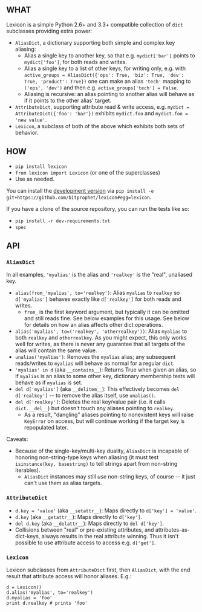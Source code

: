 ## WHAT

Lexicon is a simple Python 2.6+ and 3.3+ compatible collection of `dict`
subclasses providing extra power:

* `AliasDict`, a dictionary supporting both simple and complex key aliasing:
    * Alias a single key to another key, so that e.g. `mydict['bar']` points to
    `mydict['foo']`, for both reads and writes.
    * Alias a single key to a list of other keys, for writing only, e.g. with
    `active_groups = AliasDict({'ops': True, 'biz': True, 'dev': True,
    'product': True})` one can make an alias `'tech'` mapping to `('ops',
    'dev')` and then e.g. `active_groups['tech'] = False`.
    * Aliasing is recursive: an alias pointing to another alias will behave as
    if it points to the other alias' target.
* `AttributeDict`, supporting attribute read & write access, e.g.
  `mydict = AttributeDict({'foo': 'bar'})` exhibits `mydict.foo` and
  `mydict.foo = 'new value'`.
* `Lexicon`, a subclass of both of the above which exhibits both sets of
  behavior.

## HOW

* `pip install lexicon`
* `from lexicon import Lexicon` (or one of the superclasses)
* Use as needed.

You can install the [development
version](https://github.com/bitprophet/lexicon/tarball/master#egg=lexicon-dev)
via `pip install -e git+https://github.com/bitprophet/lexicon#egg=lexicon`.

If you have a clone of the source repository, you can run the tests like so:

* `pip install -r dev-requirements.txt`
* `spec`

## API

### `AliasDict`

In all examples, `'myalias'` is the alias and `'realkey'` is the "real",
unaliased key.

* `alias(from_'myalias', to='realkey')`: Alias `myalias` to `realkey` so
  `d['myalias']` behaves exactly like `d['realkey']` for both reads and writes.
    * `from_` is the first keyword argument, but typically it can be omitted
    and still reads fine. See below examples for this usage.
  See below for details on how an alias affects other dict operations.
* `alias('myalias', to=('realkey', 'otherrealkey'))`: Alias `myalias` to
  both `realkey` and `otherrealkey`. As you might expect, this only works well
  for writes, as there is never any guarantee that all targets of the alias
  will contain the same value.
* `unalias('myalias')`: Removes the `myalias` alias; any subsequent
  reads/writes to `myalias` will behave as normal for a regular `dict`.
* `'myalias' in d` (aka `__contains__`): Returns True when given an alias, so
  if `myalias` is an alias to some other key, dictionary membership tests will
  behave as if `myalias` is set.
* `del d['myalias']` (aka `__delitem__`): This effectively becomes `del
  d['realkey']` -- to remove the alias itself, use `unalias()`.
* `del d['realkey']`: Deletes the real key/value pair (i.e. it calls
  `dict.__del__`) but doesn't touch any aliases pointing to `realkey`.
    * As a result, "dangling" aliases pointing to nonexistent keys will raise
    `KeyError` on access, but will continue working if the target key is
    repopulated later.

Caveats:

* Because of the single-key/multi-key duality, `AliasDict` is incapable of
  honoring non-string-type keys when aliasing (it must test `isinstance(key,
  basestring)` to tell strings apart from non-string iterables).
    * `AliasDict` instances may still *use* non-string keys, of course -- it
    just can't use them as alias targets.

### `AttributeDict`

* `d.key = 'value'` (aka `__setattr__`): Maps directly to `d['key'] = 'value'`.
* `d.key` (aka `__getattr__`): Maps directly to `d['key']`.
* `del d.key` (aka `__delattr__`): Maps directly to `del d['key']`.
* Collisions between "real" or pre-existing attributes, and
  attributes-as-dict-keys, always results in the real attribute winning. Thus
  it isn't possible to use attribute access to access e.g. `d['get']`.

### `Lexicon`

Lexicon subclasses from `AttributeDict` first, then `AliasDict`, with the end
result that attribute access will honor aliases. E.g.:

    d = Lexicon()
    d.alias('myalias', to='realkey')
    d.myalias = 'foo'
    print d.realkey # prints 'foo'
